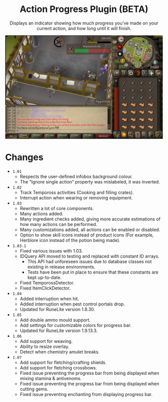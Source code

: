 <div align="center">
<h1>Action Progress Plugin (BETA)</h1>

Displays an indicator showing how much progress you've made on your current action, and how long until it will finish.

<img alt="img.png" src="demo.png" style="align: center;"/>
</div>

# Changes

- `1.01`
	- Respects the user-defined infobox background colour.
	- The "Ignore single action" property was mislabeled, it was inverted.
- `1.02`
	- Track Tempoross activities (Cooking and filling crates).
	- Interrupt action when wearing or removing equipment.
- `1.03`
	- Rewritten a lot of core components.
	- Many actions added.
	- Many ingredient checks added, giving more accurate estimations of how many actions can be performed.
	- Many customizations added, all actions can be enabled or disabled.
	- Option to show skill icons instead of product icons (For example, Herblore icon instead of the potion being made).
- `1.03.1`
	- Fixed various issues with 1.03.
	- IDQuery API moved to testing and replaced with constant ID arrays.
		- This API had unforeseen issues due to database classes not existing in release environments.
		- Tests have been put in place to ensure that these constants are kept up-to-date.
	- Fixed TemporossDetector.
	- Fixed ItemClickDetector.
- `1.04`
    - Added interruption when hit.
    - Added interruption when pest control portals drop.
  	- Updated for RuneLite version 1.8.30.
- `1.05`
	- Add double ammo mould support.
	- Add settings for customizable colors for progress bar.
	- Updated for RuneLite version 1.9.13.3.
- `1.06`
	- Add support for weaving.
	- Ability to resize overlay.
	- Detect when chemistry amulet breaks.
- `1.07`
	- Add support for fletching/crafting shields.
	- Add support for fletching crossbows.
	- Fixed issue preventing the progress bar from being displayed when mixing stamina & antivenoms.
	- Fixed issue preventing the progress bar from being displayed when cutting gems.
	- Fixed issue preventing enchanting from displaying progress bar.